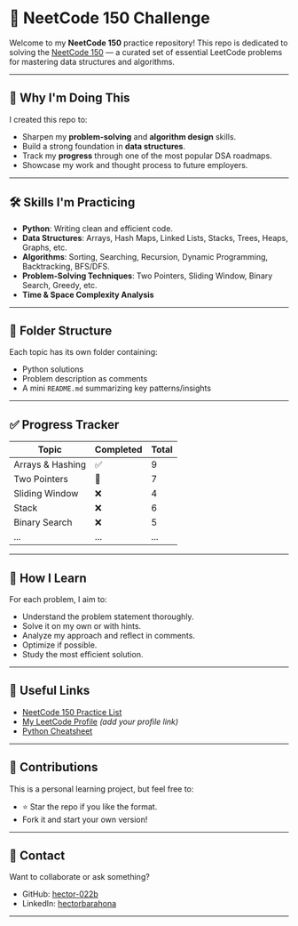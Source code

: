 # 🚀 NeetCode 150 Challenge

Welcome to my **NeetCode 150** practice repository! This repo is dedicated to solving the [NeetCode 150](https://neetcode.io/practice) — a curated set of essential LeetCode problems for mastering data structures and algorithms.

---

## 🧠 Why I'm Doing This

I created this repo to:

- Sharpen my **problem-solving** and **algorithm design** skills.
- Build a strong foundation in **data structures**.
- Track my **progress** through one of the most popular DSA roadmaps.
- Showcase my work and thought process to future employers.

---

## 🛠️ Skills I'm Practicing

- **Python**: Writing clean and efficient code.
- **Data Structures**: Arrays, Hash Maps, Linked Lists, Stacks, Trees, Heaps, Graphs, etc.
- **Algorithms**: Sorting, Searching, Recursion, Dynamic Programming, Backtracking, BFS/DFS.
- **Problem-Solving Techniques**: Two Pointers, Sliding Window, Binary Search, Greedy, etc.
- **Time & Space Complexity Analysis**

---

## 📂 Folder Structure

Each topic has its own folder containing:

- Python solutions
- Problem description as comments
- A mini `README.md` summarizing key patterns/insights


---

## ✅ Progress Tracker

| Topic                | Completed | Total |
|---------------------|-----------|-------|
| Arrays & Hashing     | ✅        | 9     |
| Two Pointers         | 🔄        | 7     |
| Sliding Window       | ❌        | 4     |
| Stack                | ❌        | 6     |
| Binary Search        | ❌        | 5     |
| ...                 | ...       | ...   |

---

## 🧠 How I Learn

For each problem, I aim to:

- Understand the problem statement thoroughly.
- Solve it on my own or with hints.
- Analyze my approach and reflect in comments.
- Optimize if possible.
- Study the most efficient solution.

---

## 📌 Useful Links

- [NeetCode 150 Practice List](https://neetcode.io/practice)
- [My LeetCode Profile](#) *(add your profile link)*
- [Python Cheatsheet](https://www.pythoncheatsheet.org/)

---

## 🙌 Contributions

This is a personal learning project, but feel free to:
- ⭐ Star the repo if you like the format.
- Fork it and start your own version!

---

## 💼 Contact

Want to collaborate or ask something?

- GitHub: [hector-022b](https://github.com/hector-022b)
- LinkedIn: [hectorbarahona](https://www.linkedin.com/in/hectorbarahona/)

---

